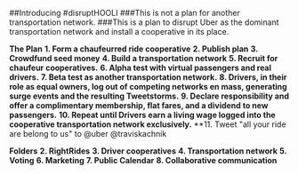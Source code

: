 ##Introducing #disruptHOOLI
###This is not a plan for another transportation network.
###This is a plan to disrupt Uber as the dominant transportation network and install a cooperative in its place.

**The Plan**
**1. Form a chaufeurred ride cooperative**
**2. Publish plan**
**3. Crowdfund seed money**
**4. Build a transportation network**
**5. Recruit for chaufeur cooperatives.**
**6. Alpha test with virtual passengers and real drivers.**
**7. Beta test as another transportation network.**
**8. Drivers, in their role as equal owners, log out of competing networks en mass, generating surge events and the resulting Tweetstorms.**
**9. Declare responsibility and offer a complimentary membership, flat fares, and a dividend to new passengers.**
**10. Repeat until Drivers earn a living wage logged into the cooperative transportation network exclusively.**
**11. Tweet "all your ride are belong to us" to @uber @traviskachnik

**Folders**
**2. RightRides**
**3. Driver cooperatives**
**4. Transportation network**
**5. Voting**
**6. Marketing**
**7. Public Calendar**
**8. Collaborative communication**